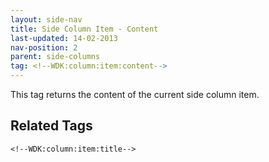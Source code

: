 ```yaml
---
layout: side-nav
title: Side Column Item - Content
last-updated: 14-02-2013
nav-position: 2
parent: side-columns
tag: <!--WDK:column:item:content-->
---
```


This tag returns the content of the current side column item.

## Related Tags

`<!--WDK:column:item:title-->`
